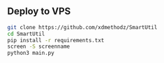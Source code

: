 ## Deploy to VPS

```sh
git clone https://github.com/xdmethodz/SmartUtil
cd SmartUtil
pip install -r requirements.txt
screen -S screenname
python3 main.py
```
